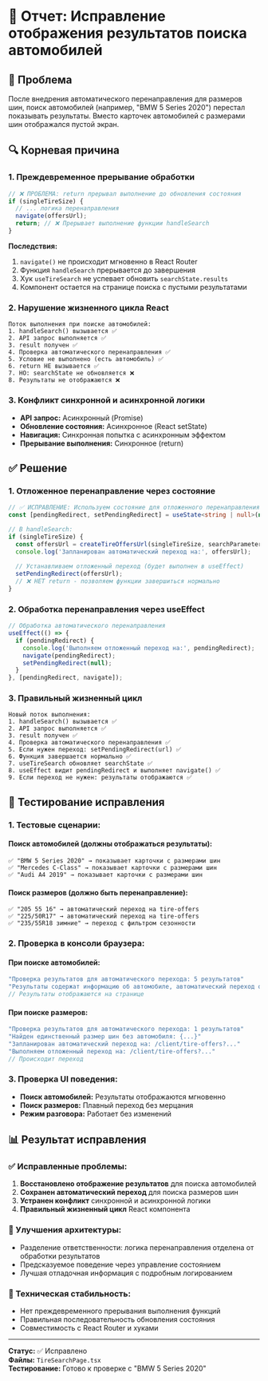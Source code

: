 # 🔧 Отчет: Исправление отображения результатов поиска автомобилей

## 🚨 Проблема
После внедрения автоматического перенаправления для размеров шин, поиск автомобилей (например, "BMW 5 Series 2020") перестал показывать результаты. Вместо карточек автомобилей с размерами шин отображался пустой экран.

## 🔍 Корневая причина

### 1. Преждевременное прерывание обработки
```typescript
// ❌ ПРОБЛЕМА: return прерывал выполнение до обновления состояния
if (singleTireSize) {
  // ... логика перенаправления
  navigate(offersUrl);
  return; // ❌ Прерывает выполнение функции handleSearch
}
```

**Последствия:**
1. `navigate()` не происходит мгновенно в React Router
2. Функция `handleSearch` прерывается до завершения
3. Хук `useTireSearch` не успевает обновить `searchState.results`
4. Компонент остается на странице поиска с пустыми результатами

### 2. Нарушение жизненного цикла React
```
Поток выполнения при поиске автомобилей:
1. handleSearch() вызывается ✅
2. API запрос выполняется ✅  
3. result получен ✅
4. Проверка автоматического перенаправления ✅
5. Условие не выполнено (есть автомобиль) ✅
6. return НЕ вызывается ✅
7. НО: searchState не обновляется ❌
8. Результаты не отображаются ❌
```

### 3. Конфликт синхронной и асинхронной логики
- **API запрос:** Асинхронный (Promise)
- **Обновление состояния:** Асинхронное (React setState)
- **Навигация:** Синхронная попытка с асинхронным эффектом
- **Прерывание выполнения:** Синхронное (return)

## ✅ Решение

### 1. Отложенное перенаправление через состояние
```typescript
// ✅ ИСПРАВЛЕНИЕ: Используем состояние для отложенного перенаправления
const [pendingRedirect, setPendingRedirect] = useState<string | null>(null);

// В handleSearch:
if (singleTireSize) {
  const offersUrl = createTireOffersUrl(singleTireSize, searchParameters);
  console.log('Запланирован автоматический переход на:', offersUrl);
  
  // Устанавливаем отложенный переход (будет выполнен в useEffect)
  setPendingRedirect(offersUrl);
  // ❌ НЕТ return - позволяем функции завершиться нормально
}
```

### 2. Обработка перенаправления через useEffect
```typescript
// Обработка автоматического перенаправления
useEffect(() => {
  if (pendingRedirect) {
    console.log('Выполняем отложенный переход на:', pendingRedirect);
    navigate(pendingRedirect);
    setPendingRedirect(null);
  }
}, [pendingRedirect, navigate]);
```

### 3. Правильный жизненный цикл
```
Новый поток выполнения:
1. handleSearch() вызывается ✅
2. API запрос выполняется ✅
3. result получен ✅
4. Проверка автоматического перенаправления ✅
5. Если нужен переход: setPendingRedirect(url) ✅
6. Функция завершается нормально ✅
7. useTireSearch обновляет searchState ✅
8. useEffect видит pendingRedirect и выполняет navigate() ✅
9. Если переход не нужен: результаты отображаются ✅
```

## 🧪 Тестирование исправления

### 1. Тестовые сценарии:

#### Поиск автомобилей (должны отображаться результаты):
```
✅ "BMW 5 Series 2020" → показывает карточки с размерами шин
✅ "Mercedes C-Class" → показывает карточки с размерами шин  
✅ "Audi A4 2019" → показывает карточки с размерами шин
```

#### Поиск размеров (должно быть перенаправление):
```
✅ "205 55 16" → автоматический переход на tire-offers
✅ "225/50R17" → автоматический переход на tire-offers
✅ "235/55R18 зимние" → переход с фильтром сезонности
```

### 2. Проверка в консоли браузера:

#### При поиске автомобилей:
```javascript
"Проверка результатов для автоматического перехода: 5 результатов"
"Результаты содержат информацию об автомобиле, автоматический переход отменен"
// Результаты отображаются на странице
```

#### При поиске размеров:
```javascript
"Проверка результатов для автоматического перехода: 1 результатов"
"Найден единственный размер шин без автомобиля: {...}"
"Запланирован автоматический переход на: /client/tire-offers?..."
"Выполняем отложенный переход на: /client/tire-offers?..."
// Происходит переход
```

### 3. Проверка UI поведения:
- **Поиск автомобилей:** Результаты отображаются мгновенно
- **Поиск размеров:** Плавный переход без мерцания
- **Режим разговора:** Работает без изменений

## 📊 Результат исправления

### ✅ Исправленные проблемы:
1. **Восстановлено отображение результатов** для поиска автомобилей
2. **Сохранен автоматический переход** для поиска размеров шин
3. **Устранен конфликт** синхронной и асинхронной логики
4. **Правильный жизненный цикл** React компонента

### 🎯 Улучшения архитектуры:
- Разделение ответственности: логика перенаправления отделена от обработки результатов
- Предсказуемое поведение через управление состоянием
- Лучшая отладочная информация с подробным логированием

### 🔧 Техническая стабильность:
- Нет преждевременного прерывания выполнения функций
- Правильная последовательность обновления состояния
- Совместимость с React Router и хуками

---

**Статус:** ✅ Исправлено  
**Файлы:** `TireSearchPage.tsx`  
**Тестирование:** Готово к проверке с "BMW 5 Series 2020"